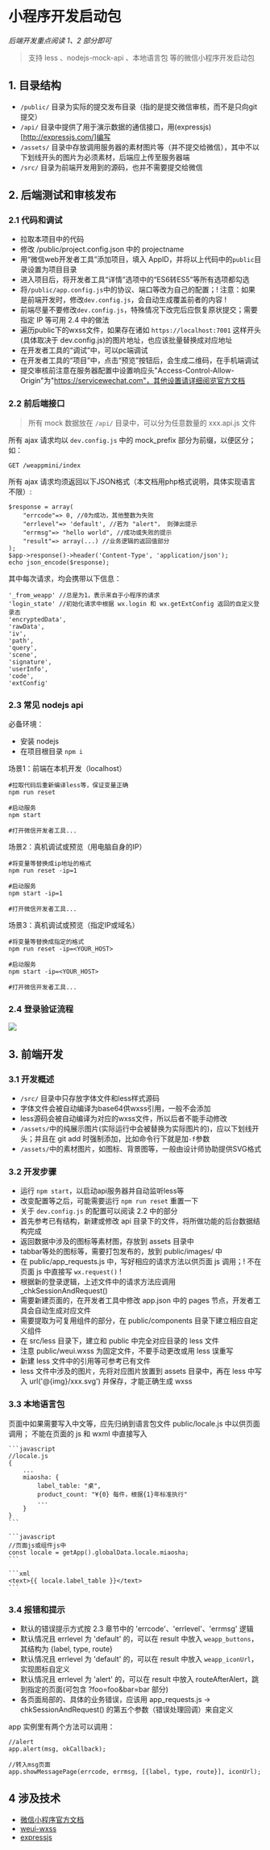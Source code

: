 # 小程序开发启动包

*后端开发重点阅读 1、2 部分即可*

> 支持 less 、nodejs-mock-api 、本地语言包 等的微信小程序开发启动包

## 1. 目录结构

- `/public/` 目录为实际的提交发布目录（指的是提交微信审核，而不是只向git提交）
- `/api/` 目录中提供了用于演示数据的通信接口，用(expressjs)[http://expressjs.com/]编写
- `/assets/` 目录中存放调用服务器的素材图片等（并不提交给微信），其中不以下划线开头的图片为必须素材，后端应上传至服务器端
- `/src/` 目录为前端开发用到的源码，也并不需要提交给微信

## 2. 后端测试和审核发布

### 2.1 代码和调试

- 拉取本项目中的代码
- 修改 /public/project.config.json 中的 projectname
- 用“微信web开发者工具”添加项目，填入 AppID，并将以上代码中的`public`目录设置为项目目录
- 进入项目后，将开发者工具“详情”选项中的“ES6转ES5”等所有选项都勾选
- 将`/public/app.config.js`中的协议、端口等改为自己的配置；! 注意：如果是前端开发时，修改`dev.config.js`，会自动生成覆盖前者的内容 !
- 前端尽量不要修改`dev.config.js`，特殊情况下改完后应恢复原状提交；需要指定 IP 等可用 2.4 中的做法
- 遍历public下的wxss文件，如果存在诸如 `https://localhost:7001` 这样开头(具体取决于 dev.config.js)的图片地址，也应该批量替换成对应地址
- 在开发者工具的“调试”中，可以pc端调试
- 在开发者工具的“项目”中，点击“预览”按钮后，会生成二维码，在手机端调试
- 提交审核前注意在服务器配置中设置响应头"Access-Control-Allow-Origin"为"https://servicewechat.com"，其他设置请详细阅览官方文档

### 2.2 前后端接口

> 所有 mock 数据放在 `/api/` 目录中，可以分为任意数量的 xxx.api.js 文件

所有 ajax 请求均以 `dev.config.js` 中的 mock_prefix 部分为前缀，以便区分；如：

```
GET /weappmini/index
```

所有 ajax 请求均须返回以下JSON格式（本文档用php格式说明，具体实现语言不限）:

    $response = array(
        "errcode"=> 0, //0为成功，其他整数为失败
        "errlevel"=> 'default', //若为 "alert"， 则弹出提示
        "errmsg"=> "hello world", //成功或失败的提示
        "result"=> array(...) //业务逻辑的返回值部分
    );
    $app->response()->header('Content-Type', 'application/json');
    echo json_encode($response);

其中每次请求，均会携带以下信息：

```
'_from_weapp' //总是为1，表示来自于小程序的请求
'login_state' //初始化请求中根据 wx.login 和 wx.getExtConfig 返回的自定义登录态
'encryptedData',
'rawData',
'iv',
'path',
'query',
'scene',
'signature',
'userInfo',
'code',
'extConfig'
```

### 2.3 常见 nodejs api

必备环境：

- 安装 nodejs
- 在项目根目录 `npm i`

场景1：前端在本机开发（localhost）

```
#拉取代码后重新编译less等，保证变量正确
npm run reset

#启动服务
npm start

#打开微信开发者工具...
```

场景2：真机调试或预览（用电脑自身的IP）

```
#将变量等替换成ip地址的格式
npm run reset -ip=1

#启动服务
npm start -ip=1

#打开微信开发者工具...
```

场景3：真机调试或预览（指定IP或域名）

```
#将变量等替换成指定的格式
npm run reset -ip=<YOUR_HOST>

#启动服务
npm start -ip=<YOUR_HOST>

#打开微信开发者工具...
```

### 2.4 登录验证流程

![](login_logic.jpg)

## 3. 前端开发

### 3.1 开发概述

- `/src/` 目录中只存放字体文件和less样式源码
- 字体文件会被自动编译为base64供wxss引用，一般不会添加
- less源码会被自动编译为对应的wxss文件，所以后者不能手动修改
- `/assets/`中的纯展示图片(实际运行中会被替换为实际图片的)，应以下划线开头；并且在 git add 时强制添加，比如命令行下就是加`-f`参数
- `/assets/`中的素材图片，如图标、背景图等，一般由设计师协助提供SVG格式

### 3.2 开发步骤

- 运行 `npm start`，以启动api服务器并自动监听less等
- 改变配置等之后，可能需要运行 `npm run reset` 重置一下
- 关于 `dev.config.js` 的配置可以阅读 2.2 中的部分
- 首先参考已有结构，新建或修改 api 目录下的文件，将所做功能的后台数据结构完成
- 返回数据中涉及的图标等素材图，存放到 assets 目录中
- tabbar等处的图标等，需要打包发布的，放到 public/images/ 中
- 在 public/app_requests.js 中，写好相应的请求方法以供页面 js 调用；! 不在页面 js 中直接写 `wx.request()` !
- 根据新的登录逻辑，上述文件中的请求方法应调用 _chkSessionAndRequest()
- 需要新建页面的，在开发者工具中修改 app.json 中的 pages 节点，开发者工具会自动生成对应文件
- 需要提取为可复用组件的部分，在 public/components 目录下建立相应自定义组件
- 在 src/less 目录下，建立和 public 中完全对应目录的 less 文件
- 注意 public/weui.wxss 为固定文件，不要手动更改或用 less 误重写
- 新建 less 文件中的引用等可参考已有文件
- less 文件中涉及的图片，先将对应图片放置到 assets 目录中，再在 less 中写入 url('@{img}/xxx.svg') 并保存，才能正确生成 wxss

### 3.3 本地语言包

页面中如果需要写入中文等，应先归纳到语言包文件 public/locale.js 中以供页面调用； 
不能在页面的 js 和 wxml 中直接写入

    ```javascript
    //locale.js
    {
        ...
        miaosha: {
            label_table: "桌",
            product_count: "¥{0} 每件，根据{1}年标准执行"
            ...
        }
    }
    ```

    ```javascript
    //页面js或组件js中
    const locale = getApp().globalData.locale.miaosha;
    ```

    ```xml
    <text>{{ locale.label_table }}</text>
    ``` 

### 3.4 报错和提示

- 默认的错误提示方式按 2.3 章节中的 'errcode'、'errlevel'、'errmsg' 逻辑
- 默认情况且 errlevel 为 'default' 的，可以在 result 中放入 `weapp_buttons`，其结构为 {label, type, route}
- 默认情况且 errlevel 为 'default' 的，可以在 result 中放入 `weapp_iconUrl`，实现图标自定义
- 默认情况且 errlevel 为 'alert' 的，可以在 result 中放入 routeAfterAlert，跳到指定的页面(可包含 ?foo=foo&bar=bar 部分)
- 各页面局部的、具体的业务错误，应该用 app_requests.js -> chkSessionAndRequest() 的第五个参数（错误处理回调）来自定义

app 实例里有两个方法可以调用：

```
//alert
app.alert(msg, okCallback);
```

```
//转入msg页面
app.showMessagePage(errcode, errmsg, [{label, type, route}], iconUrl);
```

## 4 涉及技术

- [微信小程序官方文档](https://mp.weixin.qq.com/debug/wxadoc/dev/)
- [weui-wxss](https://github.com/weui/weui-wxss/blob/master/README.md)
- [expressjs](http://expressjs.com/en/4x/api.html)